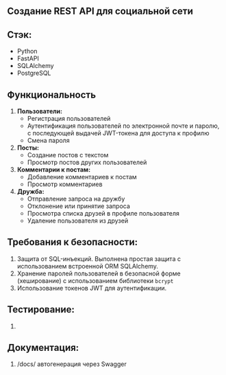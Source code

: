 ##  Создание REST API для социальной сети

## Стэк:
 - Python
 - FastAPI
 - SQLAlchemy
 - PostgreSQL

## Функциональность
1. **Пользователи:**
    - Регистрация пользователей
    - Аутентификация пользователей по электронной почте и паролю, с последующей выдачей JWT-токена для доступа к профилю
    - Смена пароля
2. **Посты:**
    - Создание постов с текстом
    - Просмотр постов других пользователей
3. **Комментарии к постам:**
    - Добавление комментариев к постам
    - Просмотр комментариев 
4. **Дружба:**
    - Отправление запроса на дружбу
    - Отклонение или принятие запроса 
    - Просмотра списка друзей в профиле пользователя
    - Удаление пользователя из друзей


## Требования к безопасности:

1. Защита от SQL-инъекций. Выполнена простая защита с использованием встроенной ORM SQLAlchemy.
2. Хранение паролей пользователей в безопасной форме (хеширование) с использованием библиотеки `bcrypt`
3. Использование токенов JWT для аутентификации.

## Тестирование:
1. 

## Документация:
1. /docs/ автогенерация через Swagger